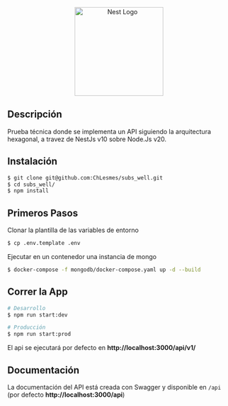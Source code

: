 <p align="center">
  <a href="http://nestjs.com/" target="blank"><img src="https://nestjs.com/img/logo-small.svg" width="200" alt="Nest Logo" /></a>
</p>

[circleci-image]: https://img.shields.io/circleci/build/github/nestjs/nest/master?token=abc123def456
[circleci-url]: https://circleci.com/gh/nestjs/nest

## Descripción

Prueba técnica donde se implementa un API siguiendo la arquitectura hexagonal, a travez de NestJs v10 sobre Node.Js v20.

## Instalación

```bash
$ git clone git@github.com:ChLesmes/subs_well.git
$ cd subs_well/
$ npm install
```

## Primeros Pasos

Clonar la plantilla de las variables de entorno
```bash
$ cp .env.template .env
```

Ejecutar en un contenedor una instancia de mongo
```bash
$ docker-compose -f mongodb/docker-compose.yaml up -d --build
```

## Correr la App

```bash
# Desarrollo
$ npm run start:dev

# Producción
$ npm run start:prod
```

El api se ejecutará por defecto en **http://localhost:3000/api/v1/**


<!-- ## Test

```bash
# unit tests
$ npm run test
``` -->

## Documentación

La documentación del API está creada con Swagger y disponible en ```/api``` (por defecto **http://localhost:3000/api**)
